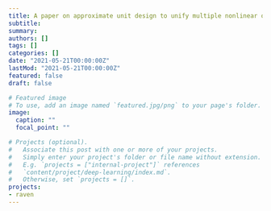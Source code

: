 ```yaml
---
title: A paper on approximate unit design to unify multiple nonlinear operations is accepted in ISLPED 2021
subtitle: 
summary: 
authors: []
tags: []
categories: []
date: "2021-05-21T00:00:00Z"
lastMod: "2021-05-21T00:00:00Z"
featured: false
draft: false

# Featured image
# To use, add an image named `featured.jpg/png` to your page's folder. 
image:
  caption: ""
  focal_point: ""

# Projects (optional).
#   Associate this post with one or more of your projects.
#   Simply enter your project's folder or file name without extension.
#   E.g. `projects = ["internal-project"]` references 
#   `content/project/deep-learning/index.md`.
#   Otherwise, set `projects = []`.
projects: 
- raven
---
```


<!-- More information can be found [here](https://diwu1990.github.io/publication/2019-07-29-islped/). -->